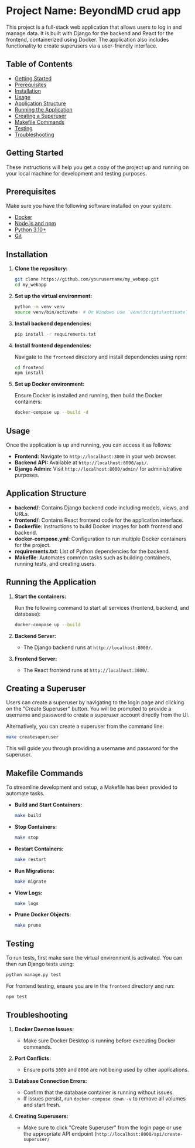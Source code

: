 # Project Name: BeyondMD crud app

This project is a full-stack web application that allows users to log in and manage data. It is built with Django for the backend and React for the frontend, containerized using Docker. The application also includes functionality to create superusers via a user-friendly interface.

## Table of Contents

- [Getting Started](#getting-started)
- [Prerequisites](#prerequisites)
- [Installation](#installation)
- [Usage](#usage)
- [Application Structure](#application-structure)
- [Running the Application](#running-the-application)
- [Creating a Superuser](#creating-a-superuser)
- [Makefile Commands](#makefile-commands)
- [Testing](#testing)
- [Troubleshooting](#troubleshooting)

## Getting Started

These instructions will help you get a copy of the project up and running on your local machine for development and testing purposes.

## Prerequisites

Make sure you have the following software installed on your system:

- [Docker](https://www.docker.com/)
- [Node.js and npm](https://nodejs.org/en/)
- [Python 3.10+](https://www.python.org/downloads/)
- [Git](https://git-scm.com/)

## Installation

1. **Clone the repository:**

   ```sh
   git clone https://github.com/yourusername/my_webapp.git
   cd my_webapp
   ```

2. **Set up the virtual environment:**

   ```sh
   python -m venv venv
   source venv/bin/activate  # On Windows use `venv\Scripts\activate`
   ```

3. **Install backend dependencies:**

   ```sh
   pip install -r requirements.txt
   ```

4. **Install frontend dependencies:**

   Navigate to the `frontend` directory and install dependencies using npm:

   ```sh
   cd frontend
   npm install
   ```

5. **Set up Docker environment:**

   Ensure Docker is installed and running, then build the Docker containers:

   ```sh
   docker-compose up --build -d
   ```

## Usage

Once the application is up and running, you can access it as follows:

- **Frontend:** Navigate to `http://localhost:3000` in your web browser.
- **Backend API:** Available at `http://localhost:8000/api/`.
- **Django Admin:** Visit `http://localhost:8000/admin/` for administrative purposes.

## Application Structure

- **backend/**: Contains Django backend code including models, views, and URLs.
- **frontend/**: Contains React frontend code for the application interface.
- **Dockerfile**: Instructions to build Docker images for both frontend and backend.
- **docker-compose.yml**: Configuration to run multiple Docker containers for the project.
- **requirements.txt**: List of Python dependencies for the backend.
- **Makefile**: Automates common tasks such as building containers, running tests, and creating users.

## Running the Application

1. **Start the containers:**

   Run the following command to start all services (frontend, backend, and database):

   ```sh
   docker-compose up --build
   ```

2. **Backend Server:**

   - The Django backend runs at `http://localhost:8000/`.

3. **Frontend Server:**

   - The React frontend runs at `http://localhost:3000/`.

## Creating a Superuser

Users can create a superuser by navigating to the login page and clicking on the "Create Superuser" button. You will be prompted to provide a username and password to create a superuser account directly from the UI.

Alternatively, you can create a superuser from the command line:

```sh
make createsuperuser
```

This will guide you through providing a username and password for the superuser.

## Makefile Commands

To streamline development and setup, a Makefile has been provided to automate tasks.

- **Build and Start Containers:**
  ```sh
  make build
  ```

- **Stop Containers:**
  ```sh
  make stop
  ```

- **Restart Containers:**
  ```sh
  make restart
  ```

- **Run Migrations:**
  ```sh
  make migrate
  ```

- **View Logs:**
  ```sh
  make logs
  ```

- **Prune Docker Objects:**
  ```sh
  make prune
  ```

## Testing

To run tests, first make sure the virtual environment is activated. You can then run Django tests using:

```sh
python manage.py test
```

For frontend testing, ensure you are in the `frontend` directory and run:

```sh
npm test
```

## Troubleshooting

1. **Docker Daemon Issues:**
   - Make sure Docker Desktop is running before executing Docker commands.

2. **Port Conflicts:**
   - Ensure ports `3000` and `8000` are not being used by other applications.

3. **Database Connection Errors:**
   - Confirm that the database container is running without issues.
   - If issues persist, run `docker-compose down -v` to remove all volumes and start fresh.

4. **Creating Superusers:**
   - Make sure to click "Create Superuser" from the login page or use the appropriate API endpoint (`http://localhost:8000/api/create-superuser/`